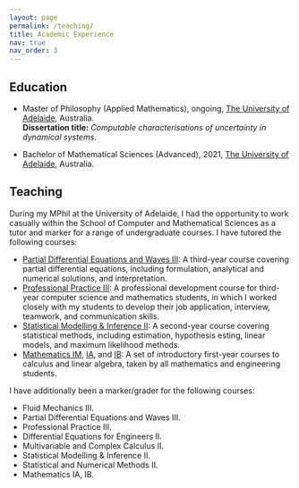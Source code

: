 ```yaml
---
layout: page
permalink: /teaching/
title: Academic Experience
nav: true
nav_order: 3
---
```


## Education

- Master of Philosophy (Applied Mathematics), ongoing, [The University of Adelaide](https://www.adelaide.edu.au/), Australia. <br>
  **Dissertation title:** *Computable characterisations of uncertainty in dynamical systems*.

- Bachelor of Mathematical Sciences (Advanced), 2021, [The University of Adelaide](https://www.adelaide.edu.au/), Australia.


## Teaching

During my MPhil at the University of Adelaide, I had the opportunity to work casually within the School of Computer and Mathematical Sciences as a tutor and marker for a range of undergraduate courses.
I have tutored the following courses:

- [Partial Differential Equations and Waves III](https://www.adelaide.edu.au/course-outlines/107353/1/sem-2/2023): A third-year course covering partial differential equations, including formulation, analytical and numerical solutions, and interpretation.
- [Professional Practice III](https://www.adelaide.edu.au/course-outlines/109284/1/sem-1/2023): A professional development course for third-year computer science and mathematics students, in which I worked closely with my students to develop their job application, interview, teamwork, and communication skills.
- [Statistical Modelling & Inference II](https://www.adelaide.edu.au/course-outlines/104843/1/sem-2/2023): A second-year course covering statistical methods, including estimation, hypothesis esting, linear models, and maximum likelihood methods.
- [Mathematics IM](https://www.adelaide.edu.au/course-outlines/013617/1/sem-1/2022), [IA](https://www.adelaide.edu.au/course-outlines/019786/1/sem-2/2022), and [IB](https://www.adelaide.edu.au/course-outlines/009786/2/sem-1/2022): A set of introductory first-year courses to calculus and linear algebra, taken by all mathematics and engineering students.

I have additionally been a marker/grader for the following courses:

- Fluid Mechanics III.
- Partial Differential Equations and Waves III.
- Professional Practice III.
- Differential Equations for Engineers II.
- Multivariable and Complex Calculus II.
- Statistical Modelling & Inference II.
- Statistical and Numerical Methods II.
- Mathematics IA, IB.

